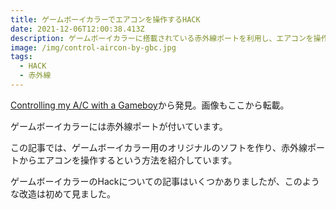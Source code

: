 ```yaml
---
title: ゲームボーイカラーでエアコンを操作するHACK
date: 2021-12-06T12:00:38.413Z
description: ゲームボーイカラーに搭載されている赤外線ポートを利用し、エアコンを操作する作例を紹介します。
image: /img/control-aircon-by-gbc.jpg
tags:
  - HACK
  - 赤外線
---
```

[Controlling my A/C with a Gameboy](https://jg.sn.sg/ir/)から発見。画像もここから転載。

ゲームボーイカラーには赤外線ポートが付いています。

この記事では、ゲームボーイカラー用のオリジナルのソフトを作り、赤外線ポートからエアコンを操作するという方法を紹介しています。

ゲームボーイカラーのHackについての記事はいくつかありましたが、このような改造は初めて見ました。
